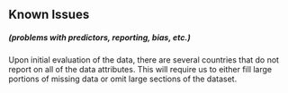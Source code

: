 ## Known Issues
##### (problems with predictors, reporting, bias, etc.)
Upon initial evaluation of the data, there are several countries that do not report on all of the data attributes. 
This will require us to either fill large portions of missing data or omit large sections of the dataset. 
